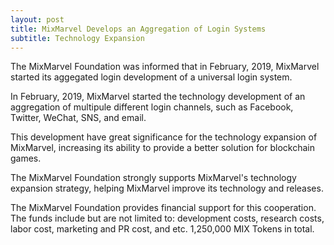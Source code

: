 ```yaml
---
layout: post
title: MixMarvel Develops an Aggregation of Login Systems
subtitle: Technology Expansion
---
```


The MixMarvel Foundation was informed that in February, 2019, MixMarvel started its aggegated login development of a universal login system. 

In February, 2019, MixMarvel started the technology development of an aggregation of multipule different login channels, such as Facebook, Twitter, WeChat, SNS, and email. 

This development have great significance for the technology expansion of MixMarvel, increasing its ability to provide a better solution for blockchain games. 

The MixMarvel Foundation strongly supports MixMarvel's technology expansion strategy, helping MixMarvel improve its technology and releases. 

The MixMarvel Foundation provides financial support for this cooperation. The funds include but are not limited to: development costs, research costs, labor cost, marketing and PR cost, and etc. 1,250,000 MIX Tokens in total. 
